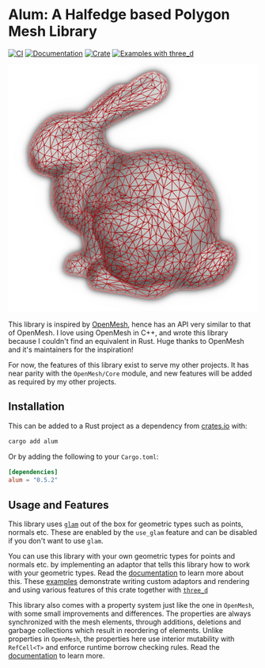 # Alum: A Halfedge based Polygon Mesh Library

[![CI](https://github.com/ranjeethmahankali/alum/actions/workflows/ci.yml/badge.svg)](https://github.com/ranjeethmahankali/alum/actions/workflows/ci.yml)
[![Documentation](https://img.shields.io/badge/docs-latest-blue.svg)](https://docs.rs/alum/latest/alum/)
[![Crate](https://img.shields.io/crates/v/alum)](https://crates.io/crates/alum)
[![Examples with three_d](https://img.shields.io/badge/three__d-examples-purple)](https://github.com/ranjeethmahankali/alum/tree/main/examples)

![Standford Bunny](assets/bunny.png)

This library is inspired by
[OpenMesh](https://www.graphics.rwth-aachen.de/software/openmesh/), hence has an
API very similar to that of OpenMesh. I love using OpenMesh in C++, and wrote
this library because I couldn't find an equivalent in Rust. Huge thanks to
OpenMesh and it's maintainers for the inspiration!

For now, the features of this library exist to serve my other projects. It has
near parity with the `OpenMesh/Core` module, and new features will be added as
required by my other projects.

## Installation

This can be added to a Rust project as a dependency from
[crates.io](https://crates.io/crates/alum) with:

```sh
cargo add alum
```

Or by adding the following to your `Cargo.toml`:

```toml
[dependencies]
alum = "0.5.2"
```

## Usage and Features

This library uses [`glam`](https://github.com/bitshifter/glam-rs) out of the box
for geometric types such as points, normals etc. These are enabled by the
`use_glam` feature and can be disabled if you don't want to use `glam`.

You can use this library with your own geometric types for points and normals
etc. by implementing an adaptor that tells this library how to work with your
geometric types. Read the [documentation](https://docs.rs/alum/latest/alum/) to
learn more about this. These
[examples](https://github.com/ranjeethmahankali/alum/tree/main/examples)
demonstrate writing custom adaptors and rendering and using various features of
this crate together with [`three_d`](https://github.com/asny/three-d)

This library also comes with a property system just like the one in `OpenMesh`,
with some small improvements and differences. The properties are always
synchronized with the mesh elements, through additions, deletions and garbage
collections which result in reordering of elements. Unlike properties in
`OpenMesh`, the properties here use interior mutability with `RefCell<T>` and
enforce runtime borrow checking rules. Read the
[documentation](https://docs.rs/alum/latest/alum/) to learn more.
